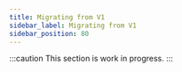 ```yaml
---
title: Migrating from V1
sidebar_label: Migrating from V1
sidebar_position: 80
---
```


:::caution
This section is work in progress.
:::
